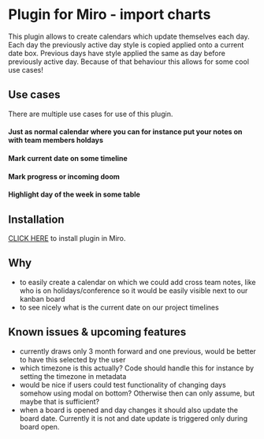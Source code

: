 # Plugin for Miro - import charts

This plugin allows to create calendars which update themselves each day. Each day the previously active day style is copied applied onto a current date box. 
Previous days have style applied the same as day before previously active day. Because of that behaviour this allows for some cool use cases!

## Use cases
There are multiple use cases for use of this plugin.

#### Just as normal calendar where you can for instance put your notes on with team members holdays

#### Mark current date on some timeline

#### Mark progress or incoming doom

#### Highlight day of the week in some table


## Installation
[CLICK HERE](https://miro.com/oauth/authorize/?response_type=token&client_id=3074457347056504522&redirect_uri=https://kaszaq.github.io/miro-chart-importer/installComplete.html) to install plugin in Miro.

## Why

* to easily create a calendar on which we could add cross team notes, like who is on holidays/conference so it would be easily visible next to our kanban board
* to see nicely what is the current date on our project timelines

## Known issues & upcoming features
* currently draws only 3 month forward and one previous, would be better to have this selected by the user
* which timezone is this actually? Code should handle this for instance by setting the timezone in metadata
* would be nice if users could test functionality of changing days somehow using modal on bottom? Otherwise then can only assume, but maybe that is sufficient?
* when a board is opened and day changes it should also update the board date. Currently it is not and date update is triggered only during board open.